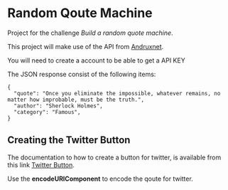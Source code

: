# Random Qoute Machine

Project for the challenge *Build a random quote machine*.

This project will make use of the API from [Andruxnet](https://market.mashape.com/andruxnet/random-famous-quotes). 

You will need to create a account to be able to get a API KEY

The JSON response consist of the following items:

```
{
  "quote": "Once you eliminate the impossible, whatever remains, no matter how improbable, must be the truth.",
  "author": "Sherlock Holmes",
  "category": "Famous",
}
```

## Creating the Twitter Button
The documentation to how to create a button for twitter, is available from this link [Twitter Button](https://dev.twitter.com/web/tweet-button/web-intent).

Use the **encodeURIComponent** to encode the qoute for twitter.
